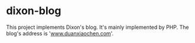 # dixon-blog
This project implements Dixon's blog. It's mainly implemented by PHP. The blog's address is 'www.duanxiaochen.com'.
